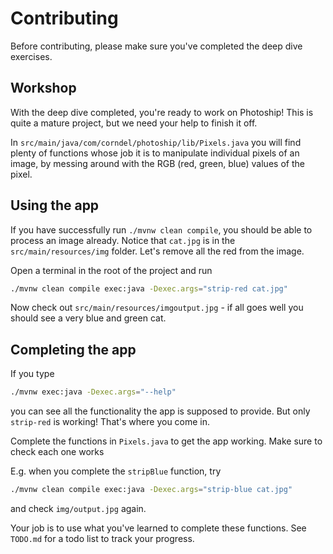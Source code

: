 # Contributing

Before contributing, please make sure you've completed the deep dive exercises.

## Workshop

With the deep dive completed, you're ready to work on Photoship! This is quite a
mature project, but we need your help to finish it off.

In `src/main/java/com/corndel/photoship/lib/Pixels.java` you will find plenty of
functions whose job it is to manipulate individual pixels of an image, by
messing around with the RGB (red, green, blue) values of the pixel.

## Using the app

If you have successfully run `./mvnw clean compile`, you should be able to
process an image already. Notice that `cat.jpg` is in the
`src/main/resources/img` folder. Let's remove all the red from the image.

Open a terminal in the root of the project and run

```bash
./mvnw clean compile exec:java -Dexec.args="strip-red cat.jpg"
```

Now check out `src/main/resources/imgoutput.jpg` - if all goes well you should
see a very blue and green cat.

## Completing the app

If you type

```bash
./mvnw exec:java -Dexec.args="--help"

```

you can see all the functionality the app is supposed to provide. But only
`strip-red` is working! That's where you come in.

Complete the functions in `Pixels.java` to get the app working. Make sure to
check each one works

E.g. when you complete the `stripBlue` function, try

```bash
./mvnw clean compile exec:java -Dexec.args="strip-blue cat.jpg"
```

and check `img/output.jpg` again.

Your job is to use what you've learned to complete these functions. See
`TODO.md` for a todo list to track your progress.
